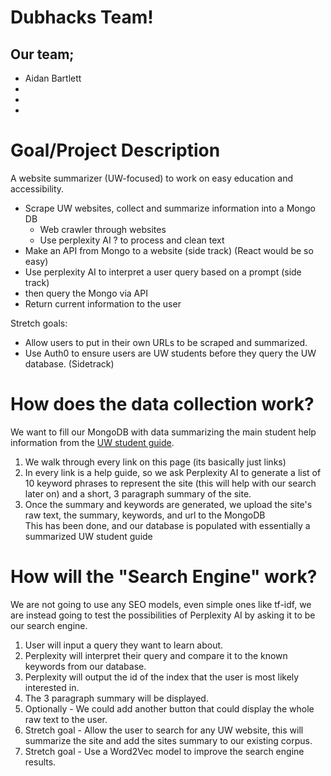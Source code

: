 # Dubhacks Team!

## Our team;
- Aidan Bartlett
- 
- 
- 

# Goal/Project Description
A website summarizer (UW-focused) to work on easy education and accessibility.

- Scrape UW websites, collect and summarize information into a Mongo DB
    - Web crawler through websites
    - Use perplexity AI ? to process and clean text
- Make an API from Mongo to a website (side track) (React would be so easy)
- Use perplexity AI to interpret a user query based on a prompt (side track)
- then query the Mongo via API
- Return current information to the user

Stretch goals:

- Allow users to put in their own URLs to be scraped and summarized.
- Use Auth0 to ensure users are UW students before they query the UW database. (Sidetrack)



# How does the data collection work?
We want to fill our MongoDB with data summarizing the main student help information from the [UW student guide](https://www.washington.edu/students/). 
1. We walk through every link on this page (its basically just links)
2. In every link is a help guide, so we ask Perplexity AI to generate a list of 10 keyword phrases to represent the site (this will help with our search later on) and a short, 3 paragraph summary of the site.
3. Once the summary and keywords are generated, we upload the site's raw text, the summary, keywords, and url to the MongoDB
\
This has been done, and our database is populated with essentially a summarized UW student guide

# How will the "Search Engine" work?
We are not going to use any SEO models, even simple ones like tf-idf, we are instead going to test the possibilities of Perplexity AI by asking it to be our search engine. 
1. User will input a query they want to learn about. 
2. Perplexity will interpret their query and compare it to the known keywords from our database.
3. Perplexity will output the id of the index that the user is most likely interested in.
4. The 3 paragraph summary will be displayed.
5. Optionally - We could add another button that could display the whole raw text to the user.
6. Stretch goal - Allow the user to search for any UW website, this will summarize the site and add the sites summary to our existing corpus.
7. Stretch goal - Use a Word2Vec model to improve the search engine results. 